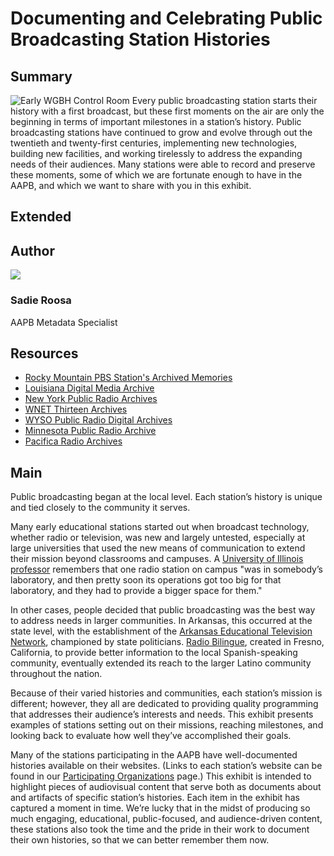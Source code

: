# Documenting and Celebrating Public Broadcasting Station Histories

## Summary

![Early WGBH Control Room](https://s3.amazonaws.com/americanarchive.org/exhibits/AAPB_Exhibit_StationHistories_image0.jpg "Early WGBH Control Room")
Every public broadcasting station starts their history with a first broadcast, but these first moments on the air are only the beginning in terms of important milestones in a station’s history. Public broadcasting stations have continued to grow and evolve through out the twentieth and twenty-first centuries, implementing new technologies, building new facilities, and working tirelessly to address the expanding needs of their audiences. Many stations were able to record and preserve these moments, some of which we are fortunate enough to have in the AAPB, and which we want to share with you in this exhibit. 

## Extended

## Author

<img class="img-circle pull-left" src="https://s3.amazonaws.com/americanarchive.org/staff/Staff_Roosa.jpg"/>

### Sadie Roosa
AAPB Metadata Specialist

## Resources

- [Rocky Mountain PBS Station's Archived Memories](http://www.rmpbs.org/volunteer/sam/about-stations-archived-memories-sam/)
- [Louisiana Digital Media Archive](http://www.ladigitalmedia.org/)
- [New York Public Radio Archives](http://www.wnyc.org/series/archives-and-preservation/)
- [WNET Thirteen Archives](http://www.thirteen.org/about/archives/)
- [WYSO Public Radio Digital Archives](http://www.greenecountyroom.info/cdm/landingpage/collection/WYSOProgram)
- [Minnesota Public Radio Archive](http://archive.mprnews.org/)
- [Pacifica Radio Archives](http://audio.pacificaradioarchives.org/)

## Main

Public broadcasting began at the local level. Each station’s history is unique and tied closely to the community it serves. 

Many early educational stations started out when broadcast technology, whether radio or television, was new and largely untested, especially at large universities that used the new means of communication to extend their mission beyond classrooms and campuses. A [University of Illinois professor](http://americanarchive.org/catalog/cpb-aacip_16-79v15q57) remembers that one radio station on campus "was in somebody’s laboratory, and then pretty soon its operations got too big for that laboratory, and they had to provide a bigger space for them."

In other cases, people decided that public broadcasting was the best way to address needs in larger communities. In Arkansas, this occurred at the state level, with the establishment of the [Arkansas Educational Television Network](/participating-orgs/1708), championed by state politicians. [Radio Bilingue](/participating-orgs/1293), created in Fresno, California, to provide better information to the local Spanish-speaking community, eventually extended its reach to the larger Latino community throughout the nation. 

Because of their varied histories and communities, each station’s mission is different; however, they all are dedicated to providing quality programming that addresses their audience’s interests and needs. This exhibit presents examples of stations setting out on their missions, reaching milestones, and looking back to evaluate how well they’ve accomplished their goals. 

Many of the stations participating in the AAPB have well-documented histories available on their websites. (Links to each station’s website can be found in our [Participating Organizations](http://americanarchive.org/participating-orgs) page.) This exhibit is intended to highlight pieces of audiovisual content that serve both as documents about and artifacts of specific station’s histories. Each item in the exhibit has captured a moment in time. We’re lucky that in the midst of producing so much engaging, educational, public-focused, and audience-driven content, these stations also took the time and the pride in their work to document their own histories, so that we can better remember them now. 

